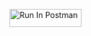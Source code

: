 [<img src="https://run.pstmn.io/button.svg" alt="Run In Postman" style="width: 128px; height: 32px;">](https://app.getpostman.com/run-collection/41738872-a4138aca-7aae-4ae3-b86d-3220d96b584b?action=collection%2Ffork&source=rip_markdown&collection-url=entityId%3D41738872-a4138aca-7aae-4ae3-b86d-3220d96b584b%26entityType%3Dcollection%26workspaceId%3Dce37966b-6a6d-4892-8a0f-30aeb08e1cfc#?env%5Brender.env%5D=W3sia2V5IjoiZWNob19ib2R5IiwidmFsdWUiOiIiLCJlbmFibGVkIjp0cnVlLCJ0eXBlIjoiZGVmYXVsdCIsInNlc3Npb25WYWx1ZSI6IiIsImNvbXBsZXRlU2Vzc2lvblZhbHVlIjoiIiwic2Vzc2lvbkluZGV4IjowfV0=)